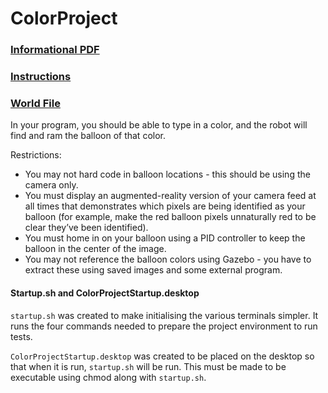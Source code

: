 # ColorProject

### [Informational PDF](https://www.usna.edu/Users/cs/taylor/courses/si475/notes/cameras.pdf)

### [Instructions](https://www.usna.edu/Users/cs/taylor/courses/si475/hw/balloons.html)

### [World File](https://www.usna.edu/Users/cs/taylor/courses/si475/resources/roblab_with_balloons.world)

In your program, you should be able to type in a color, and the robot will find and ram the balloon of that color.

Restrictions:

- You may not hard code in balloon locations - this should be using the camera only.
- You must display an augmented-reality version of your camera feed at all times that demonstrates which pixels are 
  being identified as your balloon (for example, make the red balloon pixels unnaturally red to be clear they’ve been 
  identified).
- You must home in on your balloon using a PID controller to keep the balloon in the center of the image.
- You may not reference the balloon colors using Gazebo - you have to extract these using saved images and some external
  program.
  

#### Startup.sh and ColorProjectStartup.desktop

`startup.sh` was created to make initialising the various terminals simpler. It runs the four commands needed to prepare
the project environment to run tests.

`ColorProjectStartup.desktop` was created to be placed on the desktop so that when it is run, `startup.sh` will be run. 
This must be made to be executable using chmod along with `startup.sh`.